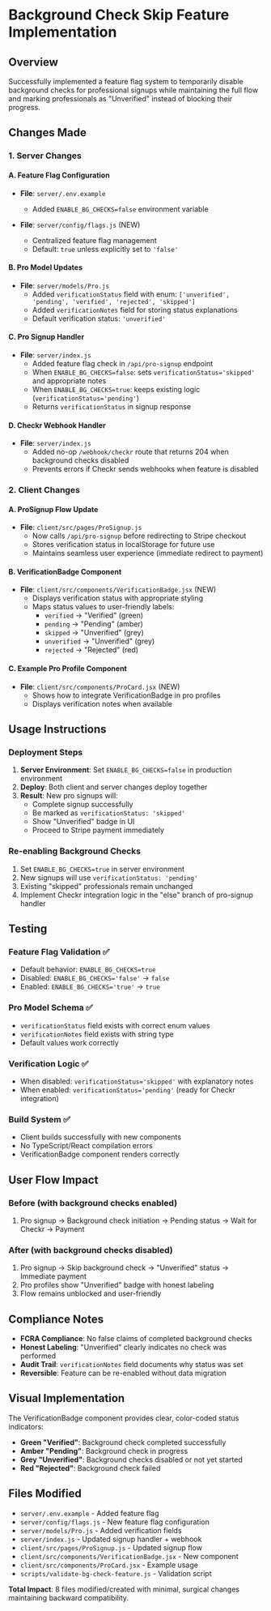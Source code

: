 # Background Check Skip Feature Implementation

## Overview
Successfully implemented a feature flag system to temporarily disable background checks for professional signups while maintaining the full flow and marking professionals as "Unverified" instead of blocking their progress.

## Changes Made

### 1. Server Changes

#### A. Feature Flag Configuration
- **File**: `server/.env.example`
  - Added `ENABLE_BG_CHECKS=false` environment variable

- **File**: `server/config/flags.js` (NEW)
  - Centralized feature flag management
  - Default: `true` unless explicitly set to `'false'`

#### B. Pro Model Updates  
- **File**: `server/models/Pro.js`
  - Added `verificationStatus` field with enum: `['unverified', 'pending', 'verified', 'rejected', 'skipped']`
  - Added `verificationNotes` field for storing status explanations
  - Default verification status: `'unverified'`

#### C. Pro Signup Handler
- **File**: `server/index.js`
  - Added feature flag check in `/api/pro-signup` endpoint
  - When `ENABLE_BG_CHECKS=false`: sets `verificationStatus='skipped'` and appropriate notes
  - When `ENABLE_BG_CHECKS=true`: keeps existing logic (`verificationStatus='pending'`)
  - Returns `verificationStatus` in signup response

#### D. Checkr Webhook Handler
- **File**: `server/index.js`
  - Added no-op `/webhook/checkr` route that returns 204 when background checks disabled
  - Prevents errors if Checkr sends webhooks when feature is disabled

### 2. Client Changes

#### A. ProSignup Flow Update
- **File**: `client/src/pages/ProSignup.js`
  - Now calls `/api/pro-signup` before redirecting to Stripe checkout
  - Stores verification status in localStorage for future use
  - Maintains seamless user experience (immediate redirect to payment)

#### B. VerificationBadge Component
- **File**: `client/src/components/VerificationBadge.jsx` (NEW)
  - Displays verification status with appropriate styling
  - Maps status values to user-friendly labels:
    - `verified` → "Verified" (green)
    - `pending` → "Pending" (amber)  
    - `skipped` → "Unverified" (grey)
    - `unverified` → "Unverified" (grey)
    - `rejected` → "Rejected" (red)

#### C. Example Pro Profile Component
- **File**: `client/src/components/ProCard.jsx` (NEW)
  - Shows how to integrate VerificationBadge in pro profiles
  - Displays verification notes when available

## Usage Instructions

### Deployment Steps
1. **Server Environment**: Set `ENABLE_BG_CHECKS=false` in production environment
2. **Deploy**: Both client and server changes deploy together
3. **Result**: New pro signups will:
   - Complete signup successfully
   - Be marked as `verificationStatus: 'skipped'` 
   - Show "Unverified" badge in UI
   - Proceed to Stripe payment immediately

### Re-enabling Background Checks
1. Set `ENABLE_BG_CHECKS=true` in server environment
2. New signups will use `verificationStatus: 'pending'`
3. Existing "skipped" professionals remain unchanged
4. Implement Checkr integration logic in the "else" branch of pro-signup handler

## Testing

### Feature Flag Validation ✅
- Default behavior: `ENABLE_BG_CHECKS=true`
- Disabled: `ENABLE_BG_CHECKS='false'` → `false`
- Enabled: `ENABLE_BG_CHECKS='true'` → `true`

### Pro Model Schema ✅
- `verificationStatus` field exists with correct enum values
- `verificationNotes` field exists with string type
- Default values work correctly

### Verification Logic ✅
- When disabled: `verificationStatus='skipped'` with explanatory notes
- When enabled: `verificationStatus='pending'` (ready for Checkr integration)

### Build System ✅
- Client builds successfully with new components
- No TypeScript/React compilation errors
- VerificationBadge component renders correctly

## User Flow Impact

### Before (with background checks enabled)
1. Pro signup → Background check initiation → Pending status → Wait for Checkr → Payment

### After (with background checks disabled)  
1. Pro signup → Skip background check → "Unverified" status → Immediate payment
2. Pro profiles show "Unverified" badge with honest labeling
3. Flow remains unblocked and user-friendly

## Compliance Notes

- **FCRA Compliance**: No false claims of completed background checks
- **Honest Labeling**: "Unverified" clearly indicates no check was performed  
- **Audit Trail**: `verificationNotes` field documents why status was set
- **Reversible**: Feature can be re-enabled without data migration

## Visual Implementation

The VerificationBadge component provides clear, color-coded status indicators:
- **Green "Verified"**: Background check completed successfully
- **Amber "Pending"**: Background check in progress  
- **Grey "Unverified"**: Background checks disabled or not yet started
- **Red "Rejected"**: Background check failed

## Files Modified
- `server/.env.example` - Added feature flag
- `server/config/flags.js` - New feature flag configuration  
- `server/models/Pro.js` - Added verification fields
- `server/index.js` - Updated signup handler + webhook
- `client/src/pages/ProSignup.js` - Updated signup flow
- `client/src/components/VerificationBadge.jsx` - New component
- `client/src/components/ProCard.jsx` - Example usage
- `scripts/validate-bg-check-feature.js` - Validation script

**Total Impact**: 8 files modified/created with minimal, surgical changes maintaining backward compatibility.